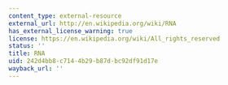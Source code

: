 ```yaml
---
content_type: external-resource
external_url: http://en.wikipedia.org/wiki/RNA
has_external_license_warning: true
license: https://en.wikipedia.org/wiki/All_rights_reserved
status: ''
title: RNA
uid: 242d4bb8-c714-4b29-b87d-bc92df91d17e
wayback_url: ''
---
```

